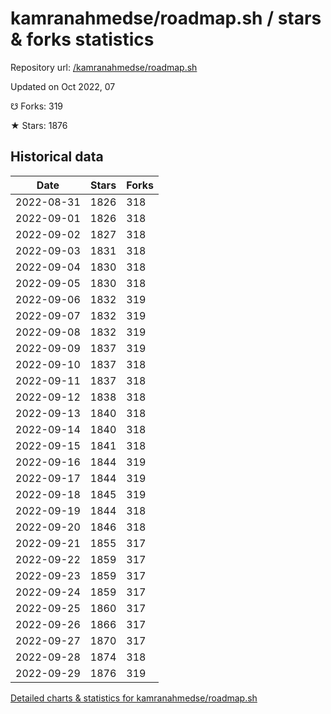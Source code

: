 # kamranahmedse/roadmap.sh / stars & forks statistics

Repository url: [/kamranahmedse/roadmap.sh](https://github.com/kamranahmedse/roadmap.sh)

Updated on Oct 2022, 07

☋ Forks: 319

★ Stars: 1876

## Historical data
| Date | Stars | Forks |
|------|-------|-------|
| 2022-08-31 | 1826 | 318 | 
| 2022-09-01 | 1826 | 318 | 
| 2022-09-02 | 1827 | 318 | 
| 2022-09-03 | 1831 | 318 | 
| 2022-09-04 | 1830 | 318 | 
| 2022-09-05 | 1830 | 318 | 
| 2022-09-06 | 1832 | 319 | 
| 2022-09-07 | 1832 | 319 | 
| 2022-09-08 | 1832 | 319 | 
| 2022-09-09 | 1837 | 319 | 
| 2022-09-10 | 1837 | 318 | 
| 2022-09-11 | 1837 | 318 | 
| 2022-09-12 | 1838 | 318 | 
| 2022-09-13 | 1840 | 318 | 
| 2022-09-14 | 1840 | 318 | 
| 2022-09-15 | 1841 | 318 | 
| 2022-09-16 | 1844 | 319 | 
| 2022-09-17 | 1844 | 319 | 
| 2022-09-18 | 1845 | 319 | 
| 2022-09-19 | 1844 | 318 | 
| 2022-09-20 | 1846 | 318 | 
| 2022-09-21 | 1855 | 317 | 
| 2022-09-22 | 1859 | 317 | 
| 2022-09-23 | 1859 | 317 | 
| 2022-09-24 | 1859 | 317 | 
| 2022-09-25 | 1860 | 317 | 
| 2022-09-26 | 1866 | 317 | 
| 2022-09-27 | 1870 | 317 | 
| 2022-09-28 | 1874 | 318 | 
| 2022-09-29 | 1876 | 319 | 


[Detailed charts & statistics for kamranahmedse/roadmap.sh](https://reviewgithub.com/rep/kamranahmedse/roadmap.sh)
